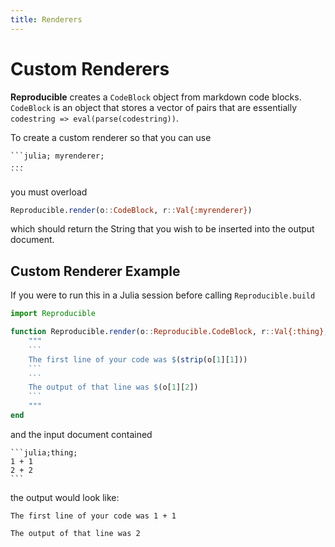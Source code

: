 ```yaml
---
title: Renderers
---
```


# Custom Renderers

**Reproducible** creates a `CodeBlock` object from markdown code blocks.  `CodeBlock` is an  object that stores a vector of pairs that are essentially `codestring => eval(parse(codestring))`.

To create a custom renderer so that you can use

````
```julia; myrenderer;
...
```
````

you must overload

```julia
Reproducible.render(o::CodeBlock, r::Val{:myrenderer})
```

which should return the String that you wish to be inserted into the output document.

## Custom Renderer Example

If you were to run this in a Julia session before calling `Reproducible.build`

```julia
import Reproducible

function Reproducible.render(o::Reproducible.CodeBlock, r::Val{:thing}; kw...)
    """
    ```
    The first line of your code was $(strip(o[1][1]))
    ```
    ```
    The output of that line was $(o[1][2])
    ```
    """
end
```

and the input document contained

````
```julia;thing;
1 + 1
2 + 2
```
````

the output would look like:

```
The first line of your code was 1 + 1
```
```
The output of that line was 2
```

